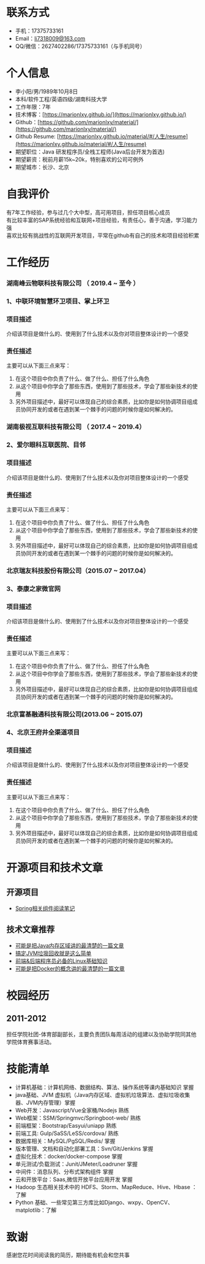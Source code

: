 # 联系方式

- 手机：17375733161
- Email：li7318009@163.com
- QQ/微信：2627402286/17375733161（与手机同号）

# 个人信息

 - 李小阳/男/1989年10月8日 
 - 本科/软件工程/英语四级/湖南科技大学
 - 工作年限：7年
 - 技术博客：[https://marionlxy.github.io/](https://marionlxy.github.io/) 
 - Github：[https://github.com/marionlxy/material/](https://github.com/marionlxy/material/)
 - Github Resume: [https://marionlxy.github.io/material/#/人生/resume](https://marionlxy.github.io/material/#/人生/resume)
 - 期望职位：Java 研发程序员/全栈工程师(Java后台开发为首选)
 - 期望薪资：税前月薪15k~20k，特别喜欢的公司可例外
 - 期望城市：长沙、北京
 
# 自我评价 
有7年工作经验，参与过几个大中型，高可用项目，担任项目核心成员
<br/>有比较丰富的SAP系统经验和互联网+项目经验，有责任心，善于沟通，学习能力强
<br/>喜欢比较有挑战性的互联网开发项目，平常在github有自己的技术和项目经验积累


# 工作经历

### 湖南峰云物联科技有限公司 （ 2019.4 ~ 至今 ）

### 1、中联环境智慧环卫项目、掌上环卫

### 项目描述

介绍该项目是做什么的、使用到了什么技术以及你对项目整体设计的一个感受

### 责任描述

主要可以从下面三点来写：

1. 在这个项目中你负责了什么、做了什么、担任了什么角色
2. 从这个项目中你学会了那些东西，使用到了那些技术，学会了那些新技术的使用
3. 另外项目描述中，最好可以体现自己的综合素质，比如你是如何协调项目组成员协同开发的或者在遇到某一个棘手的问题的时候你是如何解决的。

### 湖南极视互联科技有限公司 （ 2017.4 ~ 2019.4）

### 2、爱尔眼科互联医院、目邻

### 项目描述

介绍该项目是做什么的、使用到了什么技术以及你对项目整体设计的一个感受

### 责任描述

主要可以从下面三点来写：

1. 在这个项目中你负责了什么、做了什么、担任了什么角色
2. 从这个项目中你学会了那些东西，使用到了那些技术，学会了那些新技术的使用
3. 另外项目描述中，最好可以体现自己的综合素质，比如你是如何协调项目组成员协同开发的或者在遇到某一个棘手的问题的时候你是如何解决的。


### 北京瑞友科技股份有限公司（2015.07 ~ 2017.04）

### 3、泰康之家微官网

### 项目描述

介绍该项目是做什么的、使用到了什么技术以及你对项目整体设计的一个感受

### 责任描述

主要可以从下面三点来写：

1. 在这个项目中你负责了什么、做了什么、担任了什么角色
2. 从这个项目中你学会了那些东西，使用到了那些技术，学会了那些新技术的使用
3. 另外项目描述中，最好可以体现自己的综合素质，比如你是如何协调项目组成员协同开发的或者在遇到某一个棘手的问题的时候你是如何解决的。

### 北京富基融通科技有限公司(2013.06 ~ 2015.07)
### 4、北京王府井全渠道项目

### 项目描述

介绍该项目是做什么的、使用到了什么技术以及你对项目整体设计的一个感受

### 责任描述

主要可以从下面三点来写：

1. 在这个项目中你负责了什么、做了什么、担任了什么角色
2. 从这个项目中你学会了那些东西，使用到了那些技术，学会了那些新技术的使用
3. 另外项目描述中，最好可以体现自己的综合素质，比如你是如何协调项目组成员协同开发的或者在遇到某一个棘手的问题的时候你是如何解决的。


# 开源项目和技术文章

## 开源项目

- [Spring相关组件阅读笔记](https://github.com/marionlxy/spring-analysis) 


## 技术文章推荐

- [可能是把Java内存区域讲的最清楚的一篇文章](https://juejin.im/post/5b7d69e4e51d4538ca5730cb)
- [搞定JVM垃圾回收就是这么简单](https://juejin.im/post/5b85ea54e51d4538dd08f601)
- [前端&后端程序员必备的Linux基础知识](https://juejin.im/post/5b3b19856fb9a04fa42f8c71)
- [可能是把Docker的概念讲的最清楚的一篇文章](https://juejin.im/post/5b260ec26fb9a00e8e4b031a)


# 校园经历

## 2011-2012

担任学院社团-体育部副部长，主要负责团队每周活动的组建以及协助学院同其他学院体育赛事活动。
 

# 技能清单

- 计算机基础：计算机网络、数据结构、算法、操作系统等课内基础知识 掌握
- java基础、JVM 虚拟机（Java内存区域、虚拟机垃圾算法、虚拟垃圾收集器、JVM内存管理）掌握
- Web开发：Javascript/Vue全家桶/Nodejs 熟练
- Web框架：SSM/Springmvc/Springboot-web/ 熟练
- 前端框架：Bootstrap/Easyui/uniapp 熟练
- 前端工具: Gulp/SaSS/LeSS/cordova/ 熟练
- 数据库相关：MySQL/PgSQL/Redis/ 掌握
- 版本管理、文档和自动化部署工具：Svn/Git/Jenkins 掌握
- 虚拟化技术：docker/docker-compose 掌握
- 单元测试/负载测试：Junit/JMeter/Loadruner 掌握
- 中间件：消息队列、分布式架构组件 掌握
- 云和开放平台：Saas,微信开放平台应用开发 掌握
- Hadoop 生态相关技术中的 HDFS、Storm、MapReduce、Hive、Hbase ：了解
- Python 基础、一些常见第三方库比如Django、wxpy、OpenCV、matplotlib：了解


# 致谢
感谢您花时间阅读我的简历，期待能有机会和您共事





